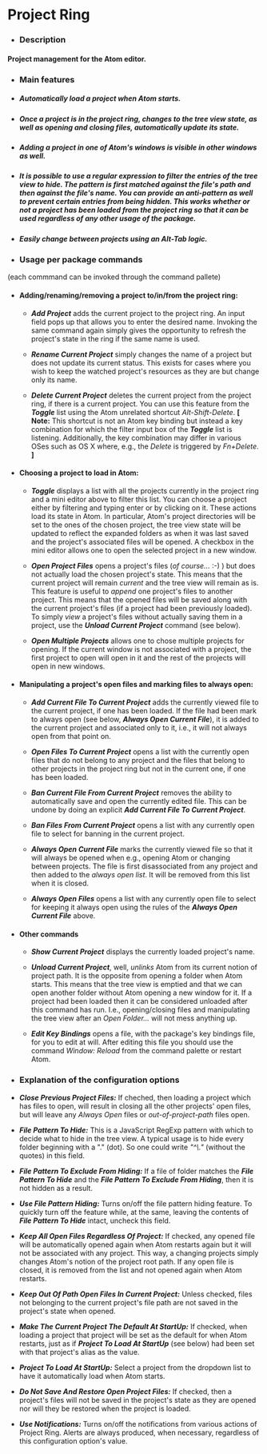 # Project Ring

- ### Description

 #### Project management for the Atom editor.


- ### Main features

 - ##### Automatically load a project when Atom starts.

 - ##### Once a project is in the project ring, changes to the tree view state, as well as opening and closing files, automatically update its state.

 - ##### Adding a project in one of Atom's windows is visible in other windows as well.

 - ##### It is possible to use a regular expression to filter the entries of the tree view to hide. The pattern is first matched against the file's path and then against the file's name. You can provide an _anti-pattern_ as well to prevent certain entries from being hidden. This works whether or not a project has been loaded from the project ring so that it can be used regardless of any other usage of the package.

 - ##### Easily change between projects using an _Alt-Tab_ logic.


- ### Usage per package commands
(each commmand can be invoked through the command pallete)

 - #### Adding/renaming/removing a project to/in/from the project ring:

    - **_Add Project_** adds the current project to the project ring. An input field pops up that allows you to enter the desired name. Invoking the same command again simply gives the opportunity to refresh the project's state in the ring if the same name is used.

    - **_Rename Current Project_** simply changes the name of a project but does not update its current status. This exists for cases where you wish to keep the watched project's resources as they are but change only its name.

    - **_Delete Current Project_** deletes the current project from the project ring, if there is a current project. You can use this feature from the **_Toggle_** list using the Atom unrelated shortcut _Alt-Shift-Delete_. **[ Note:** This shortcut is not an Atom key binding but instead a key combination for which the filter input box of the **_Toggle_** list is listening. Additionally, the key combination may differ in various OSes such as OS X where, e.g., the _Delete_ is triggered by _Fn+Delete_. **]**

 - #### Choosing a project to load in Atom:

    - **_Toggle_** displays a list with all the projects currently in the project ring and a mini editor above to filter this list. You can choose a project either by filtering and typing enter or by clicking on it. These actions load its state in Atom. In particular, Atom's project directories will be set to the ones of the chosen project, the tree view state will be updated to reflect the expanded folders as when it was last saved and the project's associated files will be opened. A checkbox in the mini editor allows one to open the selected project in a new window.

    - **_Open Project Files_** opens a project's files (_of course..._ :-) ) but does not actually load the chosen project's state. This means that the current project will remain _current_ and the tree view will remain as is. This feature is useful to _append_ one project's files to another project. This means that the opened files will be saved along with the current project's files (if a project had been previously loaded). To simply _view_ a project's files without actually saving them in a project, use the **_Unload Current Project_** command (see below).

    - **_Open Multiple Projects_** allows one to chose multiple projects for opening. If the current window is not associated with a project, the first project to open will open in it and the rest of the projects will open in new windows.

 - #### Manipulating a project's open files and marking files to always open:

    - **_Add Current File To Current Project_** adds the currently viewed file to the current project, if one has been loaded. If the file had been mark to always open (see below, **_Always Open Current File_**), it is added to the current project and associated only to it, i.e., it will not always open from that point on.

    - **_Open Files To Current Project_** opens a list with the currently open files that do not belong to any project and the files that belong to other projects in the project ring but not in the current one, if one has been loaded.

    - **_Ban Current File From Current Project_** removes the ability to automatically save and open the currently edited file. This can be undone by doing an explicit **_Add Current File To Current Project_**.

    - **_Ban Files From Current Project_** opens a list with any currently open file to select for banning in the current project.

    - **_Always Open Current File_** marks the currently viewed file so that it will always be opened when e.g., opening Atom or changing between projects. The file is first disassociated from any project and then added to the _always open list_. It will be removed from this list when it is closed.

    - **_Always Open Files_** opens a list with any currently open file to select for keeping it always open using the rules of the **_Always Open Current File_** above.

 - #### Other commands

    - **_Show Current Project_** displays the currently loaded project's name.

    - **_Unload Current Project_**, well, _unlinks_ Atom from its current notion of project path. It is the opposite from opening a folder when Atom starts. This means that the tree view is emptied and that we can open another folder without Atom opening a new window for it. If a project had been loaded then it can be considered unloaded after this command has run. I.e., opening/closing files and manipulating the tree view after an _Open Folder..._ will not mess anything up.

    - **_Edit Key Bindings_** opens a file, with the package's key bindings file, for you to edit at will. After editing this file you should use the command _Window: Reload_ from the command palette or restart Atom.


- ### Explanation of the configuration options

 - **_Close Previous Project Files:_** If cheched, then loading a project which has files to open, will result in closing all the other projects' open files, but will leave any _Always Open_ files or _out-of-project-path_ files open.

 - **_File Pattern To Hide:_** This is a JavaScript RegExp pattern with which to decide what to hide in the tree view. A typical usage is to hide every folder beginning with a "." (dot). So one could write _"^\\."_ (without the quotes) in this field.

 - **_File Pattern To Exclude From Hiding:_** If a file of folder matches the **_File Pattern To Hide_** and the **_File Pattern To Exclude From Hiding_**, then it is not hidden as a result.

 - **_Use File Pattern Hiding:_** Turns on/off the file pattern hiding feature. To quickly turn off the feature while, at the same, leaving the contents of **_File Pattern To Hide_** intact, uncheck this field.

 - **_Keep All Open Files Regardless Of Project:_** If checked, any opened file will be automatically opened again when Atom restarts again but it will not be associated with any project. This way, a changing projects simply changes Atom's notion of the project root path. If any open file is closed, it is removed from the list and not opened again when Atom restarts.

 - **_Keep Out Of Path Open Files In Current Project:_** Unless checked, files not belonging to the current project's file path are not saved in the project's state when opened.

 - **_Make The Current Project The Default At StartUp:_** If checked, when loading a project that project will be set as the default for when Atom restarts, just as if **_Project To Load At StartUp_** (see below) had been set with that project's alias as the value.

 - **_Project To Load At StartUp:_** Select a project from the dropdown list to have it automatically load when Atom starts.

 - **_Do Not Save And Restore Open Project Files:_** If checked, then a project's files will not be saved in the project's state as they are opened nor will they be restored when the project is loaded.

 - **_Use Notifications:_** Turns on/off the notifications from various actions of Project Ring. Alerts are always produced, when necessary, regardless of this configuration option's value.
